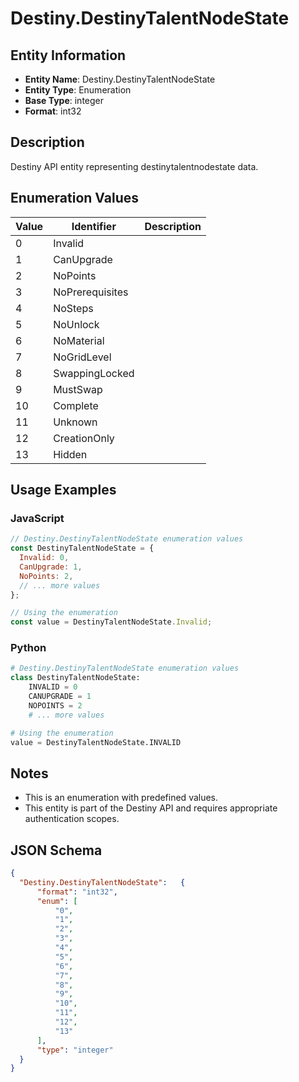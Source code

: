 # Destiny.DestinyTalentNodeState

## Entity Information
- **Entity Name**: Destiny.DestinyTalentNodeState
- **Entity Type**: Enumeration
- **Base Type**: integer
- **Format**: int32

## Description
Destiny API entity representing destinytalentnodestate data.

## Enumeration Values

| Value | Identifier | Description |
|-------|------------|-------------|
| 0 | Invalid |  |
| 1 | CanUpgrade |  |
| 2 | NoPoints |  |
| 3 | NoPrerequisites |  |
| 4 | NoSteps |  |
| 5 | NoUnlock |  |
| 6 | NoMaterial |  |
| 7 | NoGridLevel |  |
| 8 | SwappingLocked |  |
| 9 | MustSwap |  |
| 10 | Complete |  |
| 11 | Unknown |  |
| 12 | CreationOnly |  |
| 13 | Hidden |  |

## Usage Examples

### JavaScript
```javascript
// Destiny.DestinyTalentNodeState enumeration values
const DestinyTalentNodeState = {
  Invalid: 0,
  CanUpgrade: 1,
  NoPoints: 2,
  // ... more values
};

// Using the enumeration
const value = DestinyTalentNodeState.Invalid;
```

### Python
```python
# Destiny.DestinyTalentNodeState enumeration values
class DestinyTalentNodeState:
    INVALID = 0
    CANUPGRADE = 1
    NOPOINTS = 2
    # ... more values

# Using the enumeration
value = DestinyTalentNodeState.INVALID
```

## Notes
- This is an enumeration with predefined values.
- This entity is part of the Destiny API and requires appropriate authentication scopes.

## JSON Schema
```json
{
  "Destiny.DestinyTalentNodeState":   {
      "format": "int32",
      "enum": [
          "0",
          "1",
          "2",
          "3",
          "4",
          "5",
          "6",
          "7",
          "8",
          "9",
          "10",
          "11",
          "12",
          "13"
      ],
      "type": "integer"
  }
}
```
